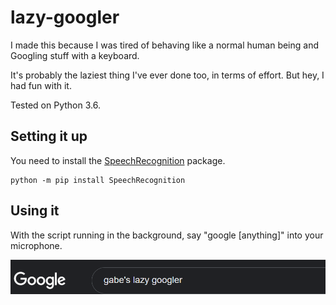 # lazy-googler
I made this because I was tired of behaving like a normal human being and Googling stuff with a keyboard.

It's probably the laziest thing I've ever done too, in terms of effort. But hey, I had fun with it.

Tested on Python 3.6.

## Setting it up
You need to install the [SpeechRecognition](https://pypi.org/project/SpeechRecognition/) package.
  ```
  python -m pip install SpeechRecognition
  ```

## Using it
With the script running in the background, say "google [anything]" into your microphone.


![image](extras/image_2021-01-26_182105.png)
